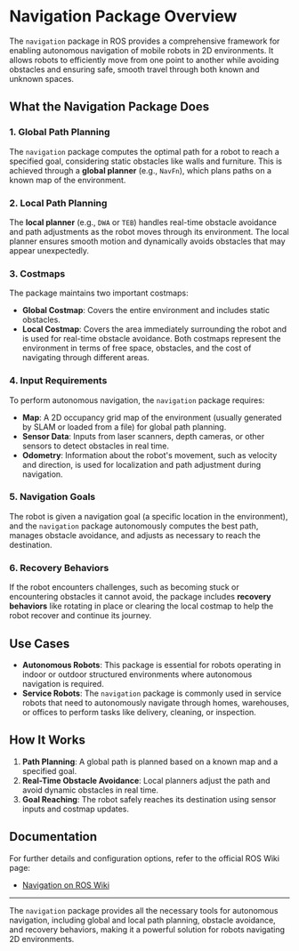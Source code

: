 # Navigation Package Overview

The `navigation` package in ROS provides a comprehensive framework for enabling autonomous navigation of mobile robots in 2D environments. It allows robots to efficiently move from one point to another while avoiding obstacles and ensuring safe, smooth travel through both known and unknown spaces.

## What the Navigation Package Does

### 1. Global Path Planning
The `navigation` package computes the optimal path for a robot to reach a specified goal, considering static obstacles like walls and furniture. This is achieved through a **global planner** (e.g., `NavFn`), which plans paths on a known map of the environment.

### 2. Local Path Planning
The **local planner** (e.g., `DWA` or `TEB`) handles real-time obstacle avoidance and path adjustments as the robot moves through its environment. The local planner ensures smooth motion and dynamically avoids obstacles that may appear unexpectedly.

### 3. Costmaps
The package maintains two important costmaps:
- **Global Costmap**: Covers the entire environment and includes static obstacles.
- **Local Costmap**: Covers the area immediately surrounding the robot and is used for real-time obstacle avoidance. Both costmaps represent the environment in terms of free space, obstacles, and the cost of navigating through different areas.

### 4. Input Requirements
To perform autonomous navigation, the `navigation` package requires:
- **Map**: A 2D occupancy grid map of the environment (usually generated by SLAM or loaded from a file) for global path planning.
- **Sensor Data**: Inputs from laser scanners, depth cameras, or other sensors to detect obstacles in real time.
- **Odometry**: Information about the robot's movement, such as velocity and direction, is used for localization and path adjustment during navigation.

### 5. Navigation Goals
The robot is given a navigation goal (a specific location in the environment), and the `navigation` package autonomously computes the best path, manages obstacle avoidance, and adjusts as necessary to reach the destination.

### 6. Recovery Behaviors
If the robot encounters challenges, such as becoming stuck or encountering obstacles it cannot avoid, the package includes **recovery behaviors** like rotating in place or clearing the local costmap to help the robot recover and continue its journey.

## Use Cases
- **Autonomous Robots**: This package is essential for robots operating in indoor or outdoor structured environments where autonomous navigation is required.
- **Service Robots**: The `navigation` package is commonly used in service robots that need to autonomously navigate through homes, warehouses, or offices to perform tasks like delivery, cleaning, or inspection.

## How It Works
1. **Path Planning**: A global path is planned based on a known map and a specified goal.
2. **Real-Time Obstacle Avoidance**: Local planners adjust the path and avoid dynamic obstacles in real time.
3. **Goal Reaching**: The robot safely reaches its destination using sensor inputs and costmap updates.

## Documentation

For further details and configuration options, refer to the official ROS Wiki page:
- [Navigation on ROS Wiki](http://wiki.ros.org/navigation)

---

The `navigation` package provides all the necessary tools for autonomous navigation, including global and local path planning, obstacle avoidance, and recovery behaviors, making it a powerful solution for robots navigating 2D environments.
